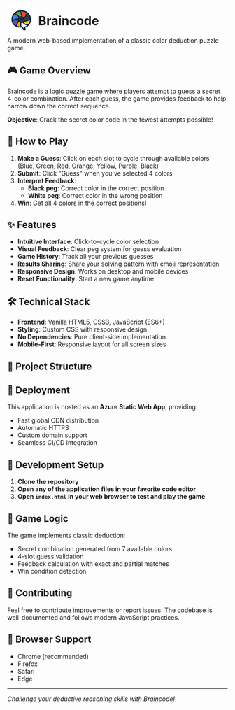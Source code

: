 ﻿<h1><img src="https://raw.githubusercontent.com/RobHardyGH/Braincode/main/Braincode_Logo.png" width="64" style="margin-bottom:-20px;"> Braincode</h1>

A modern web-based implementation of a classic color deduction puzzle game.

## 🎮 Game Overview

Braincode is a logic puzzle game where players attempt to guess a secret 4-color combination. After each guess, the game provides feedback to help narrow down the correct sequence.

**Objective**: Crack the secret color code in the fewest attempts possible!

## 🎯 How to Play

1. **Make a Guess**: Click on each slot to cycle through available colors (Blue, Green, Red, Orange, Yellow, Purple, Black)
2. **Submit**: Click "Guess" when you've selected 4 colors
3. **Interpret Feedback**: 
   - **Black peg**: Correct color in the correct position
   - **White peg**: Correct color in the wrong position
4. **Win**: Get all 4 colors in the correct positions!

## ✨ Features

- **Intuitive Interface**: Click-to-cycle color selection
- **Visual Feedback**: Clear peg system for guess evaluation
- **Game History**: Track all your previous guesses
- **Results Sharing**: Share your solving pattern with emoji representation
- **Responsive Design**: Works on desktop and mobile devices
- **Reset Functionality**: Start a new game anytime

## 🛠️ Technical Stack

- **Frontend**: Vanilla HTML5, CSS3, JavaScript (ES6+)
- **Styling**: Custom CSS with responsive design
- **No Dependencies**: Pure client-side implementation
- **Mobile-First**: Responsive layout for all screen sizes

## 📁 Project Structure

## 🚀 Deployment

This application is hosted as an **Azure Static Web App**, providing:
- Fast global CDN distribution
- Automatic HTTPS
- Custom domain support
- Seamless CI/CD integration

## 🔧 Development Setup

1. **Clone the repository**
2. **Open any of the application files in your favorite code editor**
3. **Open `index.html` in your web browser to test and play the game**

## 🎨 Game Logic

The game implements classic deduction:
- Secret combination generated from 7 available colors
- 4-slot guess validation
- Feedback calculation with exact and partial matches
- Win condition detection

## 🤝 Contributing

Feel free to contribute improvements or report issues. The codebase is well-documented and follows modern JavaScript practices.

## 📱 Browser Support

- Chrome (recommended)
- Firefox
- Safari
- Edge

---

*Challenge your deductive reasoning skills with Braincode!*
